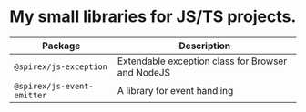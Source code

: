 # My small libraries for JS/TS projects.

| Package                    | Description                                       |
|----------------------------|---------------------------------------------------|
| `@spirex/js-exception`     | Extendable exception class for Browser and NodeJS |
| `@spirex/js-event-emitter` | A library for event handling                      |

